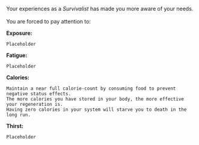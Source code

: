 Your experiences as a _Survivalist_ has made you more aware of your needs.<br><br>
You are forced to pay attention to:<br>

**Exposure:**

    Placeholder

**Fatigue:**

    Placeholder

**Calories:**

    Maintain a near full calorie-count by consuming food to prevent negative status effects.
    The more calories you have stored in your body, the more effective your regeneration is.
    Having zero calories in your system will starve you to death in the long run.

**Thirst:**

    Placeholder
